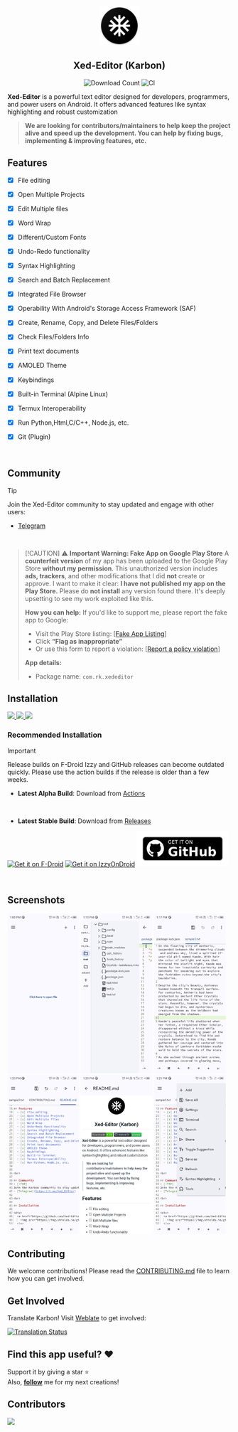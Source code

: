 <p align="center">
  <img src="/fastlane/metadata/android/en-US/images/icon.png" alt="Karbon Editor" width="90" height="90"/>
</p>

<h2 align="center"><b>Xed-Editor (Karbon)</b></h2>

<div align="center">


  <img src="https://img.shields.io/github/downloads/Xed-Editor/Xed-Editor/total?label=Downloads" alt="Download Count">
  <img src="https://github.com/Rohitkushvaha01/Xed-Editor/actions/workflows/android.yml/badge.svg?event=push" alt="CI">
</div>

**Xed-Editor** is a powerful text editor designed for developers, programmers, and power users on Android. It offers advanced features like syntax highlighting and robust customization

> **We are looking for contributors/maintainers to help keep the project alive and speed up the development. You can help by fixing bugs, implementing & improving features, etc.**

## Features
  - [x] File editing
  - [x] Open Multiple Projects
  - [x] Edit Multiple files
  - [x] Word Wrap
  - [X] Different/Custom Fonts
  - [x] Undo-Redo functionality
  - [x] Syntax Highlighting
  - [x] Search and Batch Replacement
  - [x] Integrated File Browser
  - [x] Operability With Android's Storage Access Framework (SAF)
  - [x] Create, Rename, Copy, and Delete Files/Folders
  - [x] Check Files/Folders Info
  - [x] Print text documents
  - [x] AMOLED Theme
  - [x] Keybindings
  - [x] Built-in Terminal (Alpine Linux)
  - [x] Termux Interoperability
  - [x] Run Python,Html,C/C++, Node.js, etc.
  - [x] Git (Plugin)


<br>

## Community
> [!TIP]
Join the Xed-Editor community to stay updated and engage with other users:
- [Telegram](https://t.me/Xed_Editor)

<br>



> \[!CAUTION]
> ⚠️ **Important Warning: Fake App on Google Play Store**
> A **counterfeit version** of my app has been uploaded to the Google Play Store **without my permission**. This unauthorized version includes **ads, trackers**, and other modifications that I did **not** create or approve.
> I want to make it clear: **I have not published my app on the Play Store.** Please do **not install** any version found there. It's deeply upsetting to see my work exploited like this.
>
> **How you can help:**
> If you'd like to support me, please report the fake app to Google:
>
> * Visit the Play Store listing: [[Fake App Listing](https://play.google.com/store/apps/details?id=com.rk.xededitor)]
> * Click **“Flag as inappropriate”**
> * Or use this form to report a violation: [[Report a policy violation](https://support.google.com/googleplay/android-developer/contact/policy_violation_report?rd=1)]
>
> **App details:**
>
> * Package name: `com.rk.xededitor`


## Installation

<div>
  <a href="https://github.com/Xed-Editor/Xed-Editor/releases">
    <img src="https://img.shields.io/github/v/release/Rohitkushvaha01/Xed-Editor?include_prereleases&sort=date&display_name=tag">
  </a>
  <a href="https://android.izzysoft.de/repo/apk/com.rk.xededitor">
    <img src="https://img.shields.io/endpoint?url=https://apt.izzysoft.de/fdroid/api/v1/shield/com.rk.xededitor&label=IzzyOnDroid&cacheSeconds=33000">
  </a>
  <a href="https://f-droid.org/packages/com.rk.xededitor">
    <img src="https://img.shields.io/f-droid/v/com.rk.xededitor">
  </a>
</div>

### Recommended Installation
> [!IMPORTANT]
Release builds on F-Droid Izzy and GitHub releases can become outdated quickly. Please use the action builds if the release is older than a few weeks.

- **Latest Alpha Build**: Download from [Actions](https://github.com/Xed-Editor/Xed-Editor/actions/)

<br>

- **Latest Stable Build**: Download from [Releases](https://github.com/Xed-Editor/Xed-Editor/releases)

[<img src="https://fdroid.gitlab.io/artwork/badge/get-it-on.png" alt="Get it on F-Droid" height="80">](https://f-droid.org/packages/com.rk.xededitor)
[<img src="https://gitlab.com/IzzyOnDroid/repo/-/raw/master/assets/IzzyOnDroid.png?ref_type=heads" alt="Get it on IzzyOnDroid" height="80">](https://apt.izzysoft.de/fdroid/index/apk/com.rk.xededitor)
[<img src="https://raw.githubusercontent.com/Kunzisoft/Github-badge/main/get-it-on-github.png" alt="Get it on GitHub" height="80">](https://github.com/Xed-Editor/Xed-Editor/releases/latest)

<br>

## Screenshots

<div>
  <img src="/fastlane/metadata/android/en-US/images/phoneScreenshots/01.png" width="32%" />
  <img src="/fastlane/metadata/android/en-US/images/phoneScreenshots/02.png" width="32%" />
  <img src="/fastlane/metadata/android/en-US/images/phoneScreenshots/03.png" width="32%" />
</div>
<div>
  <img src="/fastlane/metadata/android/en-US/images/phoneScreenshots/04.png" width="32%" />
  <img src="/fastlane/metadata/android/en-US/images/phoneScreenshots/05.png" width="32%" />
  <img src="/fastlane/metadata/android/en-US/images/phoneScreenshots/06.png" width="32%" />
</div>


## Contributing

We welcome contributions! Please read the [CONTRIBUTING.md](/docs/CONTRIBUTING.md) file to learn how you can get involved.


## Get Involved

Translate Karbon! Visit [Weblate](https://hosted.weblate.org/engage/xed-editor/) to get involved:

<a href="https://hosted.weblate.org/engage/xed-editor/">
    <img src="https://hosted.weblate.org/widgets/xed-editor/-/multi-auto.svg" alt="Translation Status">
</a>


## Find this app useful? :heart:
Support it by giving a star :star: <br>
Also, **__[follow](https://github.com/Rohitkushvaha01)__** me for my next creations!

## Contributors
<a href="https://github.com/Xed-Editor/Xed-Editor/graphs/contributors">
  <img src="https://contrib.rocks/image?repo=Xed-Editor/Xed-Editor" />
</a>
